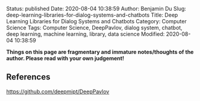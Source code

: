 Status: published
Date: 2020-08-04 10:38:59
Author: Benjamin Du
Slug: deep-learning-libraries-for-dialog-systems-and-chatbots
Title: Deep Learning Libraries for Dialog Systems and Chatbots
Category: Computer Science
Tags: Computer Science, DeepPavlov, dialog system, chatbot, deep learning, machine learning, library, data science
Modified: 2020-08-04 10:38:59

**Things on this page are fragmentary and immature notes/thoughts of the author. Please read with your own judgement!**


## References 

https://github.com/deepmipt/DeepPavlov